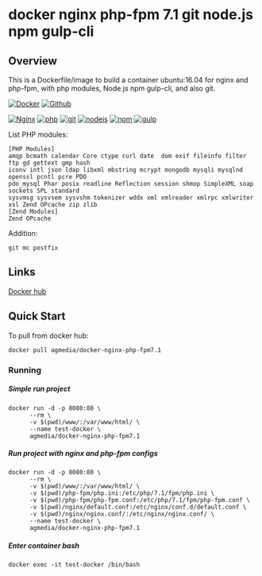 # docker nginx php-fpm 7.1 git node.js npm gulp-cli

## Overview

This is a Dockerfile/image to build a container ubuntu:16.04 for nginx and php-fpm, with php modules, Node.js npm gulp-cli, and also git.


[![Docker](https://img.shields.io/badge/Docker%20Tag-latest-green.svg)]()
[![Github](https://img.shields.io/badge/GitHub%20Release%20-Master%20Branch-green.svg)]()

[![Nginx](https://img.shields.io/badge/nginx-1.10.0-blue.svg)]()
[![php](https://img.shields.io/badge/php-7.1.17-blue.svg)]()
[![git](https://img.shields.io/badge/git-2.7.4-blue.svg)]()
[![nodejs](https://img.shields.io/badge/nodejs-4.2.6-blue.svg)]()
[![npm](https://img.shields.io/badge/npm-3.5.2-blue.svg)]()
[![gulp](https://img.shields.io/badge/gulp-1.3.0-blue.svg)]()


List PHP modules:
```
[PHP Modules]
amqp bcmath calendar Core ctype curl date  dom exif fileinfo filter ftp gd gettext gmp hash
iconv intl json ldap libxml mbstring mcrypt mongodb mysqli mysqlnd openssl pcntl pcre PDO
pdo_mysql Phar posix readline Reflection session shmop SimpleXML soap sockets SPL standard 
sysvmsg sysvsem sysvshm tokenizer wddx xml xmlreader xmlrpc xmlwriter xsl Zend OPcache zip zlib
[Zend Modules]
Zend OPcache
```
Addition:

`git mc postfix`

## Links 
[Docker hub](https://hub.docker.com/r/agmedia/docker-nginx-php-fpm7.1/)

## Quick Start

To pull from docker hub:

`docker pull agmedia/docker-nginx-php-fpm7.1`

### Running
##### Simple run project 
```     
docker run -d -p 8080:80 \
      --rm \
      -v $(pwd)/www/:/var/www/html/ \
      --name test-docker \
      agmedia/docker-nginx-php-fpm7.1
```

##### Run project with nginx and php-fpm configs
```     
docker run -d -p 8080:80 \
      --rm \
      -v $(pwd)/www/:/var/www/html/ \
      -v $(pwd)/php-fpm/php.ini:/etc/php/7.1/fpm/php.ini \
      -v $(pwd)/php-fpm/php-fpm.conf:/etc/php/7.1/fpm/php-fpm.conf \
      -v $(pwd)/nginx/default.conf:/etc/nginx/conf.d/default.conf \
      -v $(pwd)/nginx/nginx.conf/:/etc/nginx/nginx.conf/ \
      --name test-docker \
      agmedia/docker-nginx-php-fpm7.1
```

##### Enter container bash

`docker exec -it test-docker /bin/bash`
